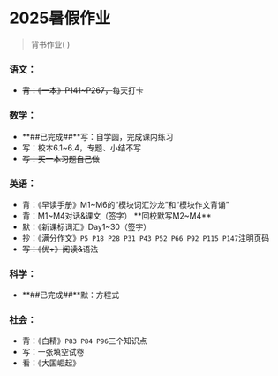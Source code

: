 # 2025暑假作业

> 背书作业(           )

### 语文：

- ~~背：《一本》P141~P267，~~每天打卡

### 数学：

- **##已完成##**写：自学圆，完成课内练习
- 写：校本6.1~6.4，专题、小结不写
- ~~写：买一本习题自己做~~

### 英语：

- 背：《早读手册》M1~M6的“模块词汇沙龙”和“模块作文背诵”
- 背：M1~M4对话&课文（签字）   **回校默写M2~M4**
- 默：《新课标词汇》Day1~30（签字）
- 抄：《满分作文》`P5 P18 P28 P31 P43 P52 P66 P92 P115 P147`注明页码
- ~~写：《优+》阅读&语法~~

### 科学：

- **##已完成##**默：方程式

### 社会：

- 背：《白精》`P83 P84 P96`三个知识点
- 写：一张填空试卷
- 看：《大国崛起》